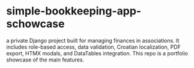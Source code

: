 # simple-bookkeeping-app-schowcase
a private Django project built for managing finances in associations. It includes role-based access, data validation, Croatian localization, PDF export, HTMX modals, and DataTables integration. This repo is a portfolio showcase of the main features.
